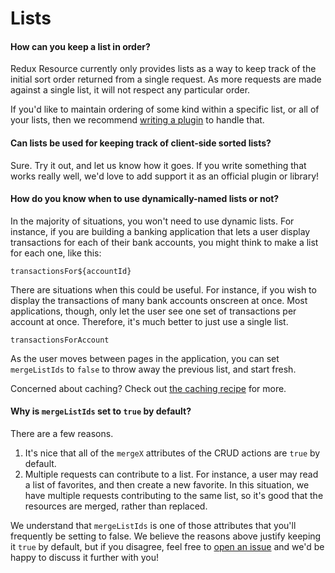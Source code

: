 # Lists

#### How can you keep a list in order?

Redux Resource currently only provides lists as a way to keep track
of the initial sort order returned from a single request. As more
requests are made against a single list, it will not respect any
particular order.

If you'd like to maintain ordering of some kind within a specific
list, or all of your lists, then we recommend
[writing a plugin](/docs/guides/plugins.md) to handle that.

#### Can lists be used for keeping track of client-side sorted lists?

Sure. Try it out, and let us know how it goes. If you write something
that works really well, we'd love to add support it as an official plugin
or library!

#### How do you know when to use dynamically-named lists or not?

In the majority of situations, you won't need to use dynamic lists.
For instance, if you are building a banking application that lets a user
display transactions for each of their bank accounts, you might think
to make a list for each one, like this:

`transactionsFor${accountId}`

There are situations when this could be useful. For instance, if you wish
to display the transactions of many bank accounts onscreen at once. Most
applications, though, only let the user see one set of transactions per
account at once. Therefore, it's much better to just use a single list.

`transactionsForAccount`

As the user moves between pages in the application, you can set `mergeListIds`
to `false` to throw away the previous list, and start fresh.

Concerned about caching? Check out [the caching recipe](/docs/recipes/caching.md)
for more.

#### Why is `mergeListIds` set to `true` by default?

There are a few reasons.

1. It's nice that all of the `mergeX` attributes of the CRUD actions are `true` by default.
2. Multiple requests can contribute to a list. For instance, a user may read a list of
  favorites, and then create a new favorite. In this situation, we have multiple requests
  contributing to the same list, so it's good that the resources are merged, rather than
  replaced.

We understand that `mergeListIds` is one of those attributes that you'll frequently be
setting to false. We believe the reasons above justify keeping it `true` by default, but
if you disagree, feel free to
[open an issue](https://github.com/jamesplease/redux-resource/issues/new?title=mergeListIds+defaults+to+true)
and we'd be happy to discuss it further with you!